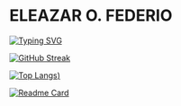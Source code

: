 # **ELEAZAR O. FEDERIO**

[![Typing SVG](https://readme-typing-svg.herokuapp.com?color=%231FD708&size=19&width=550&lines=Hello%2C+I'm+Eleazar+Federio+I+love+write+software+%F0%9F%98%8A)](https://git.io/typing-svg)

[![GitHub Streak](http://github-readme-streak-stats.herokuapp.com?user=EleaFederio&theme=highcontrast&date_format=j%20M%5B%20Y%5D)](https://git.io/streak-stats)

[![Top Langs](https://github-readme-stats.vercel.app/api/top-langs/?username=anuraghazra&langs_count=5&theme=dark))](https://github.com/anuraghazra/github-readme-stats)

[![Readme Card](https://github-readme-stats.vercel.app/api/pin/?username=EleaFederio&repo=SilidAklatanOnline&theme=dark)](https://github.com/EleaFederio/SilidAklatanOnline)



<!-- **EleaFederio/EleaFederio** is a ✨ _special_ ✨ repository because its `README.md` (this file) appears on your GitHub profile. -->

